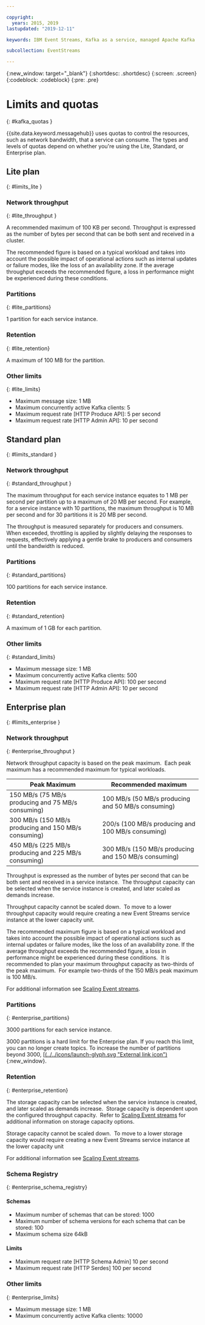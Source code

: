 ```yaml
---

copyright:
  years: 2015, 2019
lastupdated: "2019-12-11"

keywords: IBM Event Streams, Kafka as a service, managed Apache Kafka

subcollection: EventStreams

---
```


{:new_window: target="_blank"}
{:shortdesc: .shortdesc}
{:screen: .screen}
{:codeblock: .codeblock}
{:pre: .pre}


# Limits and quotas
{: #kafka_quotas }

{{site.data.keyword.messagehub}} uses quotas to control the resources, such as network bandwidth, that a service can consume. The types and levels of quotas depend on whether you're using the Lite, Standard, or Enterprise plan.

## Lite plan
{: #limits_lite }

### Network throughput
{: #lite_throughput }

A recommended maximum of 100 KB per second. Throughput is expressed as the number of bytes per second that can be both sent and received in a cluster.

The recommended figure is based on a typical workload and takes into account the possible impact of operational actions such as internal updates or failure modes, like the loss of an availability zone. If the average throughput exceeds the recommended figure, a loss in performance might be experienced during these conditions.


### Partitions
{: #lite_partitions}

1 partition for each service instance.

### Retention
{: #lite_retention}

A maximum of 100 MB for the partition. 

### Other limits
{: #lite_limits}

* Maximum message size: 1 MB
* Maximum concurrently active Kafka clients: 5
* Maximum request rate [HTTP Produce API]: 5 per second
* Maximum request rate [HTTP Admin API]: 10 per second

## Standard plan
{: #limits_standard }

### Network throughput
{: #standard_throughput }

The maximum throughput for each service instance equates to 1 MB per second per partition up to a maximum of 20 MB per second. For example, for a service instance with 10 partitions, the maximum throughput is 10 MB per second and for 30 partitions it is 20 MB per second.

The throughput is measured separately for producers and consumers. When exceeded, throttling is applied by slightly delaying the responses to requests, effectively applying a gentle brake to producers and consumers until the bandwidth is reduced.

### Partitions
{: #standard_partitions}

100 partitions for each service instance.

### Retention
{: #standard_retention}

A maximum of 1 GB for each partition.

### Other limits
{: #standard_limits}

* Maximum message size: 1 MB
* Maximum concurrently active Kafka clients: 500
* Maximum request rate [HTTP Produce API]: 100 per second
* Maximum request rate [HTTP Admin API]: 10 per second

## Enterprise plan
{: #limits_enterprise }

### Network throughput
{: #enterprise_throughput }

Network throughput capacity is based on the peak maximum.  Each peak maximum has a recommended maximum for typical workloads.

| Peak Maximum | Recommended maximum | 
|--------------|-----------------------|
|150 MB/s (75 MB/s producing and 75 MB/s consuming)| 100 MB/s (50 MB/s producing and 50 MB/s consuming) |
|300 MB/s (150 MB/s producing and 150 MB/s consuming)|200/s (100 MB/s producing and 100 MB/s consuming) |
|450 MB/s (225 MB/s producing and 225 MB/s consuming)|300 MB/s (150 MB/s producing and 150 MB/s consuming)|

Throughput is expressed as the number of bytes per second that can be both sent and received in a service instance.  The throughput capacity can be selected when the service instance is created, and later scaled as demands increase. 


Throughput capacity cannot be scaled down.  To move to a lower throughput capacity would require creating a new Event Streams service instance at the lower capacity unit.


The recommended maximum figure is based on a typical workload and takes into account the possible impact of operational actions such as internal updates or failure modes, like the loss of an availability zone. If the average throughput exceeds the recommended figure, a loss in performance might be experienced during these conditions.  It is recommended to plan your maximum throughput capacity as two-thirds of the peak maximum.  For example two-thirds of the 150 MB/s peak maximum is 100 MB/s.

For additional information see [Scaling Event streams](https://cloud.ibm.com/docs/EventStreams?topic=EventStreams-ES_scaling_capacity).

### Partitions
{: #enterprise_partitions}

3000 partitions for each service instance. 

3000 partitions is a hard limit for the Enterprise plan. If you reach this limit, you can no longer create topics. To increase the number of partitions beyond 3000, [[(../../icons/launch-glyph.svg "External link icon")](/docs/get-support?topic=get-support-getting-customer-support#using-avatar){:new_window}.

### Retention
{: #enterprise_retention}

The storage capacity can be selected when the service instance is created, and later scaled as demands increase.  Storage capacity is dependent upon the configured throughput capacity.  Refer to [Scaling Event streams](https://cloud.ibm.com/docs/EventStreams?topic=EventStreams-ES_scaling_capacity) for additional information on storage capacity options.


Storage capacity cannot be scaled down.  To move to a lower storage capacity would require creating a new Event Streams service instance at the lower capacity unit


For additional information see [Scaling Event streams](https://cloud.ibm.com/docs/EventStreams?topic=EventStreams-ES_scaling_capacity).

### Schema Registry
{: #enterprise_schema_registry}

#### Schemas
* Maximum number of schemas that can be stored: 1000
* Maximum number of schema versions for each schema that can be stored: 100
* Maximum schema size 64kB

#### Limits
* Maximum request rate [HTTP Schema Admin] 10 per second
* Maximum request rate [HTTP Serdes] 100 per second

### Other limits
{: #enterprise_limits}

*  Maximum message size: 1 MB
*  Maximum concurrently active Kafka clients: 10000



















